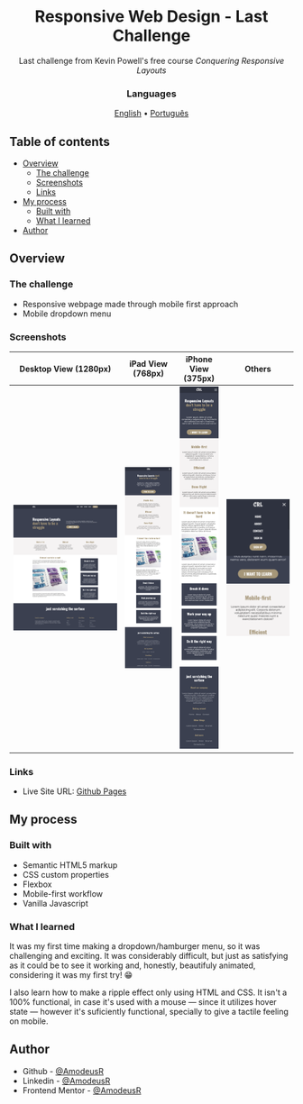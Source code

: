 <h1 align="center">Responsive Web Design - Last Challenge</h1>

<p align="center">Last challenge from Kevin Powell's free course <em>Conquering Responsive Layouts</em></p>

<h3 align="center">Languages</h3>
<p align="center">
  <a href="#">English</a> • <a href="./lang/README.pt-br.md">Português</a>
</p>

## Table of contents

- [Overview](#overview)
  - [The challenge](#the-challenge)
  - [Screenshots](#screenshots)
  - [Links](#links)
- [My process](#my-process)
  - [Built with](#built-with)
  - [What I learned](#what-i-learned)
- [Author](#author)

## Overview

### The challenge

- Responsive webpage made through mobile first approach
- Mobile dropdown menu

### Screenshots

| Desktop View (1280px) | iPad View (768px) | iPhone View (375px) | Others |
|---------|-------|------|------|
|![Desktop View (1280px)](./img/page-models/desktop.png)|![iPad View (768px)](./img/page-models/ipad.png)|![iPhone View (375px)](./img/page-models/mobile-iphone.png)| ![Dropdown Menu](./img/page-models/dropdown-menu.png)|

### Links

- Live Site URL: [Github Pages](https://amodeusr.github.io/ResponsiveWebDesign-LastChallenge/)

## My process

### Built with

- Semantic HTML5 markup
- CSS custom properties
- Flexbox
- Mobile-first workflow
- Vanilla Javascript

### What I learned

It was my first time making a dropdown/hamburger menu, so it was challenging and exciting. It was considerably difficult, but just as satisfying as it could be to see it working and, honestly, beautifuly animated, considering it was my first try! 😁

I also learn how to make a ripple effect only using HTML and CSS. It isn't a 100% functional, in case it's used with a mouse — since it utilizes hover state — however it's suficiently functional, specially to give a tactile feeling on mobile.

## Author

- Github - [@AmodeusR](https://www.your-site.com)
- Linkedin - [@AmodeusR](https://www.linkedin.com/in/AmodeusR)
- Frontend Mentor - [@AmodeusR](https://www.frontendmentor.io/profile/AmodeusR)
